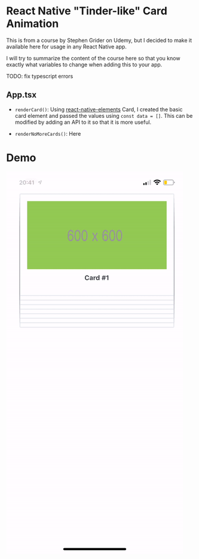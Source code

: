 # React Native "Tinder-like" Card Animation

This is from a course by Stephen Grider on Udemy, but I decided to make it available here for usage in any React Native app.

I will try to summarize the content of the course here so that you know exactly what variables to change when adding this to your app.

TODO: fix typescript errors

## App.tsx

- `renderCard()`: Using [react-native-elements]() Card, I created the basic card element and passed the values using `const data = []`. This can be modified by adding an API to it so that it is more useful.

- `renderNoMoreCards()`: Here 


# Demo
![Demo](https://github.com/ameetmadan/rn-card-animation/blob/master/demo.gif)